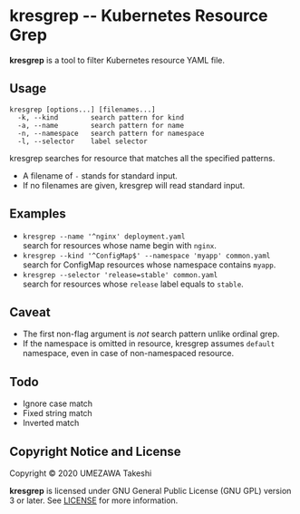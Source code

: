# kresgrep -- Kubernetes Resource Grep

**kresgrep** is a tool to filter Kubernetes resource YAML file.


## Usage

```
kresgrep [options...] [filenames...]
  -k, --kind        search pattern for kind
  -a, --name        search pattern for name
  -n, --namespace   search pattern for namespace
  -l, --selector    label selector
```

kresgrep searches for resource that matches all the specified patterns.

- A filename of `-` stands for standard input.
- If no filenames are given, kresgrep will read standard input.


## Examples

- `kresgrep --name '^nginx' deployment.yaml`  
  search for resources whose name begin with `nginx`.
- `kresgrep --kind '^ConfigMap$' --namespace 'myapp' common.yaml`  
  search for ConfigMap resources whose namespace contains `myapp`.
- `kresgrep --selector 'release=stable' common.yaml`  
  search for resources whose `release` label equals to `stable`.


## Caveat

- The first non-flag argument is *not* search pattern unlike ordinal grep.
- If the namespace is omitted in resource, kresgrep assumes `default` namespace, even in case of non-namespaced resource.


## Todo

- Ignore case match
- Fixed string match
- Inverted match


## Copyright Notice and License

Copyright &copy; 2020 UMEZAWA Takeshi

**kresgrep** is licensed under GNU General Public License (GNU GPL) version 3 or later. See  [LICENSE](LICENSE) for more information.